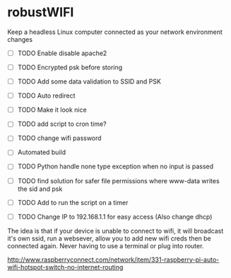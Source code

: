 # robustWIFI
Keep a headless Linux computer connected as your network environment changes

- [ ] TODO Enable disable apache2
- [ ] TODO Encrypted psk before storing
- [ ] TODO Add some data validation to SSID and PSK
- [ ] TODO Auto redirect 
- [ ] TODO Make it look nice
- [ ] TODO add script to cron time?
- [ ] TODO change wifi password
- [ ] Automated build
- [ ] TODO Python handle none type exception when no input is passed
- [ ] TODO find solution for safer file permissions where www-data writes the sid and psk
- [ ] TODO Add to run the script on a timer
- [ ] TODO Change IP to 192.168.1.1 for easy access (Also change dhcp)


The idea is that if your device is unable to connect to wifi, it will broadcast it's own ssid, run a websever, allow you to add new wifi creds then be connected again. Never having to use a terminal or plug into router.

http://www.raspberryconnect.com/network/item/331-raspberry-pi-auto-wifi-hotspot-switch-no-internet-routing
